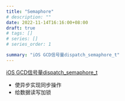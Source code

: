 ```yaml
---
title: "Semaphore"
# description: ""
date: 2022-11-14T16:16:00+08:00
draft: true
# tags: []
# series: []
# series_order: 1

summary: "iOS GCD信号量dispatch_semaphore_t"
---
```



[iOS GCD信号量dispatch_semaphore_t](https://juejin.cn/post/6844904050979241991#heading-2)

- 使异步实现同步操作
- 给数据读写加锁